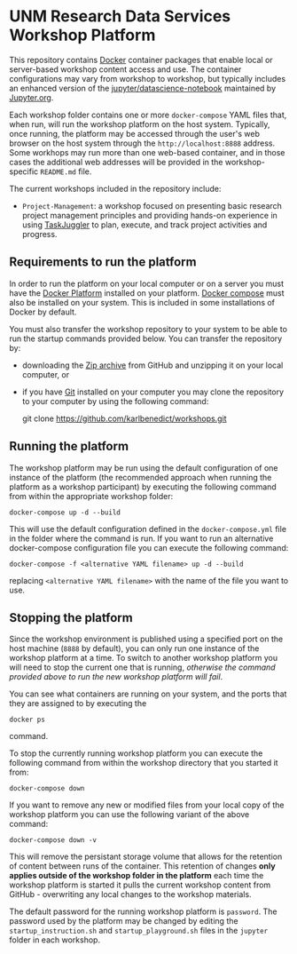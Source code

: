 # UNM Research Data Services Workshop Platform

This repository contains [Docker](https://www.docker.com) container packages that enable local or server-based workshop content access and use. The container configurations may vary from workshop to workshop, but typically includes an enhanced version of the [jupyter/datascience-notebook](https://hub.docker.com/r/jupyter/datascience-notebook/) maintained by [Jupyter.org](https://hub.docker.com/u/jupyter/). 

Each workshop folder contains one or more `docker-compose` YAML files that, when run, will run the workshop platform on the host system. Typically, once running, the platform may be accessed through the user's web browser on the host system through the `http://localhost:8888` address. Some workhops may run more than one web-based container, and in those cases the additional web addresses will be provided in the workshop-specific `README.md` file. 

The current workshops included in the repository include:

* `Project-Management`: a workshop focused on presenting basic research project management principles and providing hands-on experience in using [TaskJuggler](http://taskjuggler.org) to plan, execute, and track project activities and progress. 

## Requirements to run the platform

In order to run the platform on your local computer or on a server you must have the [Docker Platform](https://www.docker.com/community-edition) installed on your platform. [Docker compose](https://docs.docker.com/compose/install/) must also be installed on your system. This is included in some installations of Docker by default. 

You must also transfer the workshop repository to your system to be able to run the startup commands provided below. You can transfer the repository by:

* downloading the [Zip archive](https://github.com/karlbenedict/workshops/archive/master.zip) from GitHub and unzipping it on your local computer, or
* if you have [Git](https://git-scm.com) installed on your computer you may clone the repository to your computer by using the following command:

    git clone https://github.com/karlbenedict/workshops.git

## Running the platform

The workshop platform may be run using the default configuration of one instance of the platform (the recommended approach when running the platform as a workshop participant) by executing the following command from within the appropriate workshop folder:

    docker-compose up -d --build

This will use the default configuration defined in the `docker-compose.yml` file in the folder where the command is run. If you want to run an alternative docker-compose configuration file you can execute the following command:

    docker-compose -f <alternative YAML filename> up -d --build

replacing `<alternative YAML filename>` with the name of the file you want to use. 

## Stopping the platform

Since the workshop environment is published using a specified port on the host machine (`8888` by default), you can only run one instance of the workshop platform at a time. To switch to another workshop platform you will need to stop the current one that is running, *otherwise the command provided above to run the new workshop platform will fail*. 

You can see what containers are running on your system, and the ports that they are assigned to by executing the

    docker ps

command. 

To stop the currently running workshop platform you can execute the following command from within the workshop directory that you started it from:

    docker-compose down

If you want to remove any new or modified files from your local copy of the workshop platform you can use the following variant of the above command:

    docker-compose down -v

This will remove the persistant storage volume that allows for the retention of content between runs of the container. This retention of changes **only applies outside of the workshop folder in the platform** each time the workshop platform is started it pulls the current workshop content from GitHub - overwriting any local changes to the workshop materials. 


The default password for the running workshop platform is `password`. The password used by the platform may be changed by editing the `startup_instruction.sh` and `startup_playground.sh` files in the `jupyter` folder in each workshop. 